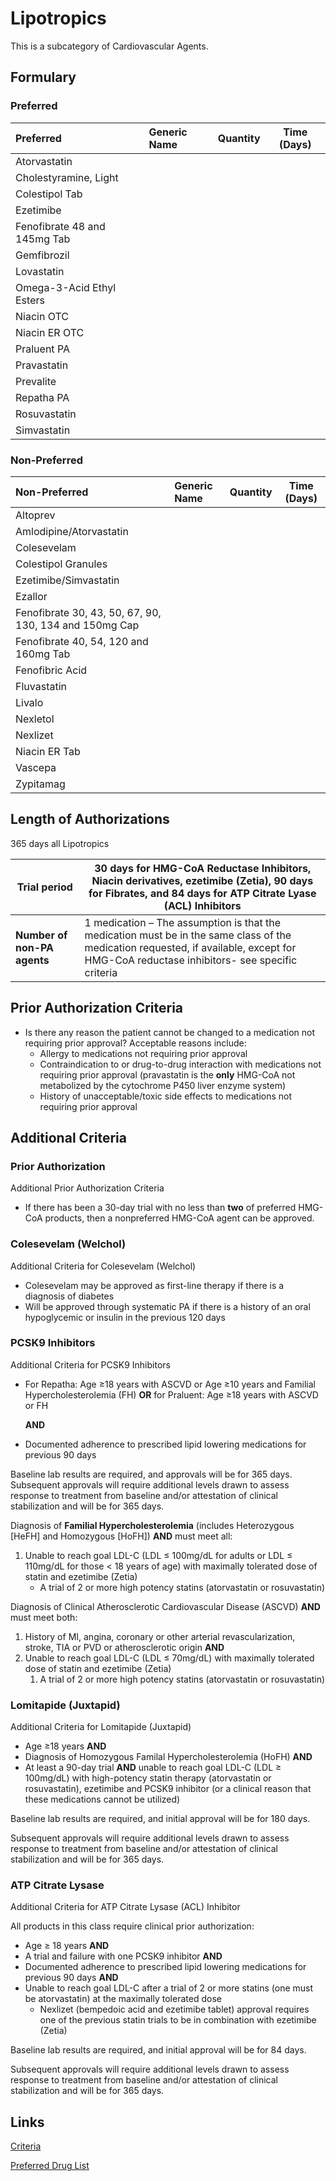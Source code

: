 # Lipotropics

This is a subcategory of Cardiovascular Agents.

## Formulary

### Preferred

| Preferred                    | Generic Name | Quantity | Time (Days) |
| :--------------------------- | :----------- | :------: | :---------: |
| Atorvastatin                 |              |          |             |
| Cholestyramine, Light        |              |          |             |
| Colestipol Tab               |              |          |             |
| Ezetimibe                    |              |          |             |
| Fenofibrate 48 and 145mg Tab |              |          |             |
| Gemfibrozil                  |              |          |             |
| Lovastatin                   |              |          |             |
| Omega-3-Acid Ethyl Esters    |              |          |             |
| Niacin OTC                   |              |          |             |
| Niacin ER OTC                |              |          |             |
| Praluent PA                  |              |          |             |
| Pravastatin                  |              |          |             |
| Prevalite                    |              |          |             |
| Repatha PA                   |              |          |             |
| Rosuvastatin                 |              |          |             |
| Simvastatin                  |              |          |             |

### Non-Preferred

| Non-Preferred                                          | Generic Name | Quantity | Time (Days) |
| :----------------------------------------------------- | :----------- | :------: | :---------: |
| Altoprev                                               |              |          |             |
| Amlodipine/Atorvastatin                                |              |          |             |
| Colesevelam                                            |              |          |             |
| Colestipol Granules                                    |              |          |             |
| Ezetimibe/Simvastatin                                  |              |          |             |
| Ezallor                                                |              |          |             |
| Fenofibrate 30, 43, 50, 67, 90, 130, 134 and 150mg Cap |              |          |             |
| Fenofibrate 40, 54, 120 and 160mg Tab                  |              |          |             |
| Fenofibric Acid                                        |              |          |             |
| Fluvastatin                                            |              |          |             |
| Livalo                                                 |              |          |             |
| Nexletol                                               |              |          |             |
| Nexlizet                                               |              |          |             |
| Niacin ER Tab                                          |              |          |             |
| Vascepa                                                |              |          |             |
| Zypitamag                                              |              |          |             |

## Length of Authorizations

365 days all Lipotropics

| **Trial period**            | 30 days for HMG-CoA Reductase Inhibitors, Niacin derivatives, ezetimibe (Zetia), 90 days for Fibrates, and 84 days for ATP Citrate Lyase (ACL) Inhibitors                                |
| --------------------------- | ------------------------------------------------- |
| **Number of non-PA agents** | 1 medication – The assumption is that the medication must be in the same class of the medication requested, if available, except for HMG-CoA reductase inhibitors- see specific criteria |

## Prior Authorization Criteria

-   Is there any reason the patient cannot be changed to a medication not requiring prior approval? Acceptable reasons include:
    -   Allergy to medications not requiring prior approval
    -   Contraindication to or drug-to-drug interaction with medications not requiring prior approval (pravastatin is the **only** HMG-CoA not metabolized by the cytochrome P450 liver enzyme system)
    -   History of unacceptable/toxic side effects to medications not requiring prior approval

## Additional Criteria

### Prior Authorization

Additional Prior Authorization Criteria

-   If there has been a 30-day trial with no less than **two** of preferred HMG-CoA products, then a nonpreferred HMG-CoA agent can be approved.

### Colesevelam (Welchol)

Additional Criteria for Colesevelam (Welchol)

-   Colesevelam may be approved as first-line therapy if there is a diagnosis of diabetes
-   Will be approved through systematic PA if there is a history of an oral hypoglycemic or insulin in the previous 120 days

### PCSK9 Inhibitors

Additional Criteria for PCSK9 Inhibitors

-   For Repatha: Age ≥18 years with ASCVD or Age ≥10 years and Familial Hypercholesterolemia (FH) **OR** for Praluent: Age ≥18 years with ASCVD or FH

    **AND**

-   Documented adherence to prescribed lipid lowering medications for previous 90 days

Baseline lab results are required, and approvals will be for 365 days. Subsequent approvals will require additional levels drawn to assess response to treatment from baseline and/or attestation of clinical stabilization and will be for 365 days.

Diagnosis of **Familial Hypercholesterolemia** (includes Heterozygous [HeFH] and Homozygous [HoFH]) **AND** must meet all:

1.  Unable to reach goal LDL-C (LDL ≤ 100mg/dL for adults or LDL ≤ 110mg/dL for those \< 18 years of age) with maximally tolerated dose of statin and ezetimibe (Zetia)
    -   A trial of 2 or more high potency statins (atorvastatin or rosuvastatin)

Diagnosis of Clinical Atherosclerotic Cardiovascular Disease (ASCVD) **AND** must meet both:

1.  History of MI, angina, coronary or other arterial revascularization, stroke, TIA or PVD or atherosclerotic origin **AND**
2.  Unable to reach goal LDL-C (LDL ≤ 70mg/dL) with maximally tolerated dose of statin and ezetimibe (Zetia)
    1.  A trial of 2 or more high potency statins (atorvastatin or rosuvastatin)

### Lomitapide (Juxtapid)

Additional Criteria for Lomitapide (Juxtapid)

-   Age ≥18 years **AND**
-   Diagnosis of Homozygous Familal Hypercholesterolemia (HoFH) **AND**
-   At least a 90-day trial **AND** unable to reach goal LDL-C (LDL ≥ 100mg/dL) with high-potency statin therapy (atorvastatin or rosuvastatin), ezetimibe and PCSK9 inhibitor (or a clinical reason that these medications cannot be utilized)

Baseline lab results are required, and initial approval will be for 180 days.

Subsequent approvals will require additional levels drawn to assess response to treatment from baseline and/or attestation of clinical stabilization and will be for 365 days.

### ATP Citrate Lysase

Additional Criteria for ATP Citrate Lysase (ACL) Inhibitor

All products in this class require clinical prior authorization:

-   Age ≥ 18 years **AND**
-   A trial and failure with one PCSK9 inhibitor **AND**
-   Documented adherence to prescribed lipid lowering medications for previous 90 days **AND**
-   Unable to reach goal LDL-C after a trial of 2 or more statins (one must be atorvastatin) at the maximally tolerated dose
    -   Nexlizet (bempedoic acid and ezetimibe tablet) approval requires one of the previous statin trials to be in combination with ezetimibe (Zetia)

Baseline lab results are required, and initial approval will be for 84 days.

Subsequent approvals will require additional levels drawn to assess response to treatment from baseline and/or attestation of clinical stabilization and will be for 365 days.

## Links

[Criteria](https://pharmacy.medicaid.ohio.gov/sites/default/files/20221001_UPDL_Criteria_APPROVED.pdf#page=19)

[Preferred Drug List](https://pharmacy.medicaid.ohio.gov/sites/default/files/20221001_UPDL_APPROVED_.pdf#page=12)
